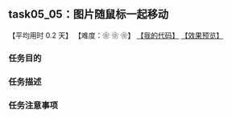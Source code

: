 ## task05_05：图片随鼠标一起移动

【平均用时 0.2 天】
【难度：❀ ❀ ❀】
[【我的代码】](https://github.com/wangsiyuan233/MyDemo/blob/master/task05/05/task05_05.html)
[【效果预览】](https://wangsiyuan233.cn/MyDemo/task05/05/task05_05.html)

### 任务目的


### 任务描述


### 任务注意事项



